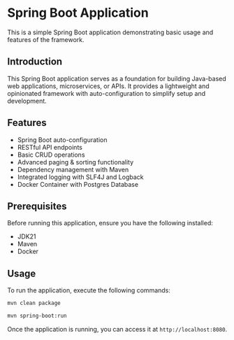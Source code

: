 # Spring Boot Application

This is a simple Spring Boot application demonstrating basic usage and features of the framework.

## Introduction

This Spring Boot application serves as a foundation for building Java-based web applications, microservices, or APIs. It provides a lightweight and opinionated framework with auto-configuration to simplify setup and development.

## Features

- Spring Boot auto-configuration
- RESTful API endpoints
- Basic CRUD operations
- Advanced paging & sorting functionality
- Dependency management with Maven
- Integrated logging with SLF4J and Logback
- Docker Container with Postgres Database

## Prerequisites

Before running this application, ensure you have the following installed:

- JDK21
- Maven
- Docker

## Usage

To run the application, execute the following commands:

```bash
mvn clean package

mvn spring-boot:run
```

Once the application is running, you can access it at `http://localhost:8080`.